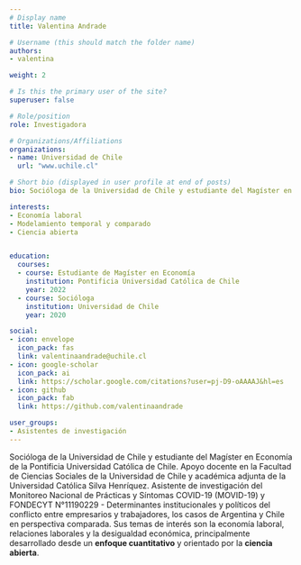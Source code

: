 ```yaml
---
# Display name
title: Valentina Andrade

# Username (this should match the folder name)
authors:
- valentina

weight: 2 

# Is this the primary user of the site?
superuser: false

# Role/position
role: Investigadora

# Organizations/Affiliations
organizations:
- name: Universidad de Chile
  url: "www.uchile.cl"

# Short bio (displayed in user profile at end of posts)
bio: Socióloga de la Universidad de Chile y estudiante del Magíster en Economía de la Pontificia Universidad Católica de Chile. Apoyo docente en la Facultad de Ciencias Sociales de la Universidad de Chile y académica adjunta de la Universidad Católica Silva Henríquez. Asistente de investigación del Monitoreo Nacional de Prácticas y Síntomas COVID-19 (MOVID-19) y FONDECYT N°11190229 - Determinantes institucionales y políticos del conflicto entre empresarios y trabajadores, los casos de Argentina y Chile en perspectiva comparada. Sus temas de interés son la economía laboral, relaciones laborales y la desigualdad económica, principalmente desarrollado desde un **enfoque cuantitativo** y orientado por la **ciencia abierta**.

interests:
- Economía laboral
- Modelamiento temporal y comparado
- Ciencia abierta


education:
  courses:
  - course: Estudiante de Magíster en Economía
    institution: Pontificia Universidad Católica de Chile
    year: 2022
  - course: Socióloga
    institution: Universidad de Chile
    year: 2020

social:
- icon: envelope
  icon_pack: fas
  link: valentinaandrade@uchile.cl
- icon: google-scholar
  icon_pack: ai
  link: https://scholar.google.com/citations?user=pj-D9-oAAAAJ&hl=es
- icon: github
  icon_pack: fab
  link: https://github.com/valentinaandrade

user_groups:
- Asistentes de investigación
---
```


Socióloga de la Universidad de Chile y estudiante del Magíster en Economía de la Pontificia Universidad Católica de Chile. Apoyo docente en la Facultad de Ciencias Sociales de la Universidad de Chile y académica adjunta de la Universidad Católica Silva Henríquez. Asistente de investigación del Monitoreo Nacional de Prácticas y Síntomas COVID-19 (MOVID-19) y FONDECYT N°11190229 - Determinantes institucionales y políticos del conflicto entre empresarios y trabajadores, los casos de Argentina y Chile en perspectiva comparada. Sus temas de interés son la economía laboral, relaciones laborales y la desigualdad económica, principalmente desarrollado desde un **enfoque cuantitativo** y orientado por la **ciencia abierta**.
